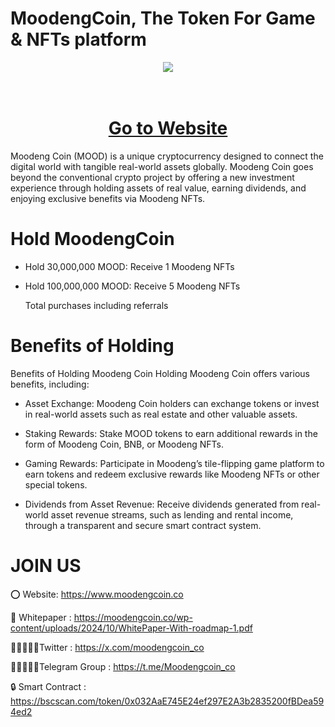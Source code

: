 # MoodengCoin, The Token For Game & NFTs platform
<div align="center"><img src="https://moodengcoin.co/wp-content/uploads/2024/10/MOODENG300.fw_.png" /><br />
</div>
<div align="center">
  <h1><br />
    <a href="https://moodengcoin.co/" target="_blank">Go to Website<br />
    </a></h1>
</div>
Moodeng Coin (MOOD) is a unique cryptocurrency designed to connect the digital world with tangible real-world assets globally. Moodeng Coin goes beyond the conventional crypto project by offering a new investment experience through holding assets of real value, earning dividends, and enjoying exclusive benefits via Moodeng NFTs.

# Hold MoodengCoin
 - Hold 30,000,000 MOOD: Receive 1 Moodeng NFTs
 - Hold 100,000,000 MOOD: Receive 5 Moodeng NFTs

   Total purchases including referrals

# Benefits of Holding
Benefits of Holding Moodeng Coin Holding Moodeng Coin offers various benefits, including:

- Asset Exchange: Moodeng Coin holders can exchange tokens or invest in real-world assets such as real estate and other valuable assets.

- Staking Rewards: Stake MOOD tokens to earn additional rewards in the form of Moodeng Coin, BNB, or Moodeng NFTs.

- Gaming Rewards: Participate in Moodeng’s tile-flipping game platform to earn tokens and redeem exclusive rewards like Moodeng NFTs or other special tokens.

- Dividends from Asset Revenue: Receive dividends generated from real-world asset revenue streams, such as lending and rental income, through a transparent and secure smart contract system.


# JOIN US

⭕ Website: https://www.moodengcoin.co

📄 Whitepaper : https://moodengcoin.co/wp-content/uploads/2024/10/WhitePaper-With-roadmap-1.pdf

👨🏿‍🤝‍👨🏿Twitter : https://x.com/moodengcoin_co

👨🏿‍🤝‍👨🏿Telegram Group : https://t.me/Moodengcoin_co

🔒 Smart Contract : https://bscscan.com/token/0x032AaE745E24ef297E2A3b2835200fBDea594ed2
